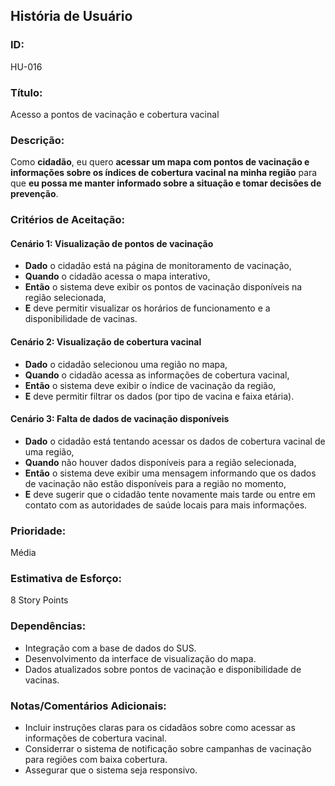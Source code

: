 ## **História de Usuário**

### **ID:**  
HU-016

### **Título:**  
Acesso a pontos de vacinação e cobertura vacinal

### **Descrição:**  
Como **cidadão**, eu quero **acessar um mapa com pontos de vacinação e informações sobre os índices de cobertura vacinal na minha região** para que **eu possa me manter informado sobre a situação e tomar decisões de prevenção**.

### **Critérios de Aceitação:**

#### Cenário 1: Visualização de pontos de vacinação
- **Dado** o cidadão está na página de monitoramento de vacinação,
- **Quando** o cidadão acessa o mapa interativo,
- **Então** o sistema deve exibir os pontos de vacinação disponíveis na região selecionada,
- **E** deve permitir visualizar os horários de funcionamento e a disponibilidade de vacinas.

#### Cenário 2: Visualização de cobertura vacinal
- **Dado** o cidadão selecionou uma região no mapa,
- **Quando** o cidadão acessa as informações de cobertura vacinal,
- **Então** o sistema deve exibir o índice de vacinação da região,
- **E** deve permitir filtrar os dados (por tipo de vacina e faixa etária).

#### Cenário 3: Falta de dados de vacinação disponíveis
- **Dado** o cidadão está tentando acessar os dados de cobertura vacinal de uma região,
- **Quando** não houver dados disponíveis para a região selecionada,
- **Então** o sistema deve exibir uma mensagem informando que os dados de vacinação não estão disponíveis para a região no momento,
- **E** deve sugerir que o cidadão tente novamente mais tarde ou entre em contato com as autoridades de saúde locais para mais informações.

### **Prioridade:**  
Média

### **Estimativa de Esforço:**  
8 Story Points 

### **Dependências:**  
- Integração com a base de dados do SUS.
- Desenvolvimento da interface de visualização do mapa.
- Dados atualizados sobre pontos de vacinação e disponibilidade de vacinas.

### **Notas/Comentários Adicionais:**
- Incluir instruções claras para os cidadãos sobre como acessar as informações de cobertura vacinal.
- Considerrar o sistema de notificação sobre campanhas de vacinação para regiões com baixa cobertura.
- Assegurar que o sistema seja responsivo.
